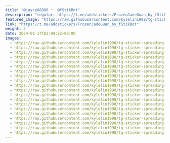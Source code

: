 ```yaml
---
title: "@jayce88886 :: @fStikBot"
description: "regular: https://t.me/addstickers/FrozenJadeGuan_by_fStikBot"
featured_image: "https://raw.githubusercontent.com/kylelin1998/tg-sticker-spreading-worldwide-images/main/img/6da1f001-a8ba-4c5b-90dc-2405b78a5854.jpg"
link: "https://t.me/addstickers/FrozenJadeGuan_by_fStikBot"
weight: 3
date: 2024-01-17T02:04:52+08:00
images:
  - https://raw.githubusercontent.com/kylelin1998/tg-sticker-spreading-worldwide-images/main/img/6da1f001-a8ba-4c5b-90dc-2405b78a5854.jpg
  - https://raw.githubusercontent.com/kylelin1998/tg-sticker-spreading-worldwide-images/main/img/af44ec39-8250-4358-9f8d-b2d2da2d4eb4.jpg
  - https://raw.githubusercontent.com/kylelin1998/tg-sticker-spreading-worldwide-images/main/img/20dee370-3a93-4087-baaf-50de4a6a349c.jpg
  - https://raw.githubusercontent.com/kylelin1998/tg-sticker-spreading-worldwide-images/main/img/45d7e7cb-b141-4503-b54f-ba64edda0e15.jpg
  - https://raw.githubusercontent.com/kylelin1998/tg-sticker-spreading-worldwide-images/main/img/cee91e1c-1823-40a0-9c75-07c608d3dbe4.jpg
  - https://raw.githubusercontent.com/kylelin1998/tg-sticker-spreading-worldwide-images/main/img/d4cd157a-af99-4883-8f1a-819f7cf11bf9.jpg
  - https://raw.githubusercontent.com/kylelin1998/tg-sticker-spreading-worldwide-images/main/img/f500fe33-941c-4039-be71-a6304f8611a5.jpg
  - https://raw.githubusercontent.com/kylelin1998/tg-sticker-spreading-worldwide-images/main/img/932b1482-ea89-45f0-93fc-0cc9d312ae47.jpg
  - https://raw.githubusercontent.com/kylelin1998/tg-sticker-spreading-worldwide-images/main/img/1aac0cba-5723-4fbb-a675-dc1e1645560c.jpg
  - https://raw.githubusercontent.com/kylelin1998/tg-sticker-spreading-worldwide-images/main/img/527a5ebe-9da7-46a6-9c23-7fb28484342f.jpg
  - https://raw.githubusercontent.com/kylelin1998/tg-sticker-spreading-worldwide-images/main/img/59535a81-55b9-45bd-90c8-c374de5501a8.jpg
  - https://raw.githubusercontent.com/kylelin1998/tg-sticker-spreading-worldwide-images/main/img/1c558478-bd2d-43db-a042-d1587ba7b1aa.jpg
  - https://raw.githubusercontent.com/kylelin1998/tg-sticker-spreading-worldwide-images/main/img/c3491b4a-2265-4be6-ba02-0edcbaa14a46.jpg
  - https://raw.githubusercontent.com/kylelin1998/tg-sticker-spreading-worldwide-images/main/img/13d8d559-1e86-4e4a-b077-1505245129b6.jpg
  - https://raw.githubusercontent.com/kylelin1998/tg-sticker-spreading-worldwide-images/main/img/2506682f-cf16-496b-8a9e-8ca63e7490d3.jpg
  - https://raw.githubusercontent.com/kylelin1998/tg-sticker-spreading-worldwide-images/main/img/7c359202-3f90-44b6-b5b2-b96ac03ec54f.jpg
  - https://raw.githubusercontent.com/kylelin1998/tg-sticker-spreading-worldwide-images/main/img/36a69060-e948-4a0e-b392-f3908d888437.jpg
  - https://raw.githubusercontent.com/kylelin1998/tg-sticker-spreading-worldwide-images/main/img/aedb69d7-8b99-4bc4-b259-a25cc5e736f5.jpg
  - https://raw.githubusercontent.com/kylelin1998/tg-sticker-spreading-worldwide-images/main/img/e43df67a-ca11-4a3a-8819-19a7b38f9427.jpg
  - https://raw.githubusercontent.com/kylelin1998/tg-sticker-spreading-worldwide-images/main/img/b6d7ac72-0263-4b0c-b8cf-23773983bbf2.jpg
---
```

